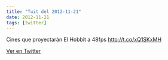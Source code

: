 ```yaml
---
title: "Tuit del 2012-11-21"
date: 2012-11-21
tags: [twitter]
---
```


Cines que proyectarán El Hobbit a 48fps http://t.co/xQ1SKxMH



[Ver en Twitter](https://twitter.com/i/web/status/271185926074540033)
